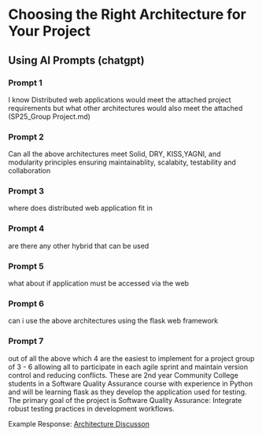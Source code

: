 # Choosing the Right Architecture for Your Project

## Using AI Prompts (chatgpt)

### Prompt 1
I know Distributed web applications would meet the attached project requirements but what other architectures would also meet the attached (SP25_Group Project.md)

### Prompt 2
Can all the above architectures meet Solid, DRY, KISS,YAGNI, and modularity principles ensuring maintainablity, scalabity, testability and collaboration 

### Prompt 3
where does distributed web application fit in

### Prompt 4
are there any other hybrid that can be used


### Prompt 5
what about if application must be accessed via the web

### Prompt 6
can i use the above architectures using the flask web framework

### Prompt 7
out of all the above which 4 are the easiest to implement for a project group of 3 - 6 allowing all to participate in each agile sprint and maintain version control and reducing conflicts.  These are 2nd year Community College students in a Software Quality Assurance course with experience in Python and will be learning flask as they develop the application used for testing. The primary goal of the project is Software Quality Assurance: Integrate robust testing practices in development workflows.

Example Response:
[Architecture Discusson](https://chatgpt.com/share/67a10587-12f8-8007-8891-5fa73e0b04bb)

